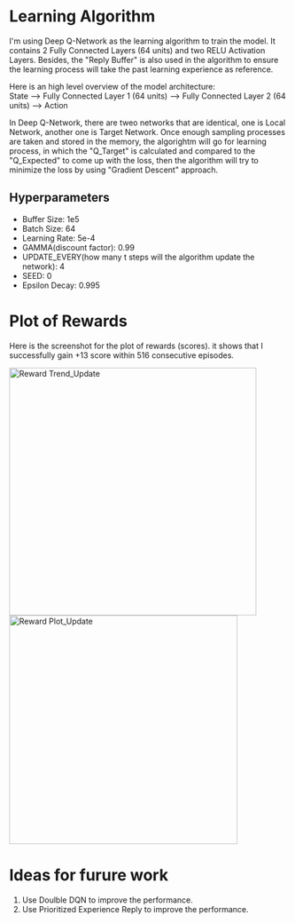 # Learning Algorithm
I'm using Deep Q-Network as the learning algorithm to train the model. It contains 2 Fully Connected Layers (64 units) and two RELU Activation Layers. Besides, the "Reply Buffer" is also used in the algorithm to ensure the learning process will take the past learning experience as reference.

Here is an high level overview of the model architecture:  
State --> Fully Connected Layer 1 (64 units) --> Fully Connected Layer 2 (64 units) --> Action

In Deep Q-Network, there are tweo networks that are identical, one is Local Network, another one is Target Network.
Once enough sampling processes are taken and stored in the memory, the algorightm will go for learning process, in which the "Q_Target" is calculated and compared to the "Q_Expected" to come up with the loss, then the algorithm will try to minimize the loss by using "Gradient Descent" approach.


## Hyperparameters
- Buffer Size: 1e5
- Batch Size: 64
- Learning Rate: 5e-4
- GAMMA(discount factor): 0.99
- UPDATE_EVERY(how many t steps will the algorithm update the network): 4
- SEED: 0
- Epsilon Decay: 0.995



# Plot of Rewards
Here is the screenshot for the plot of rewards (scores). it shows that I successfully gain +13 score within 516 consecutive episodes.

<img width="446" alt="Reward Trend_Update" src="https://github.com/Ryan-ZL-Lin/RLND-Navigation/assets/33056320/ca788dd7-b5d0-4833-b4e4-723ead36e854">
<img width="412" alt="Reward Plot_Update" src="https://github.com/Ryan-ZL-Lin/RLND-Navigation/assets/33056320/d248075e-daa2-4aaf-8c4f-a1d5d8c2690d">


# Ideas for furure work
1. Use Doulble DQN to improve the performance.
2. Use Prioritized Experience Reply to improve the performance.
